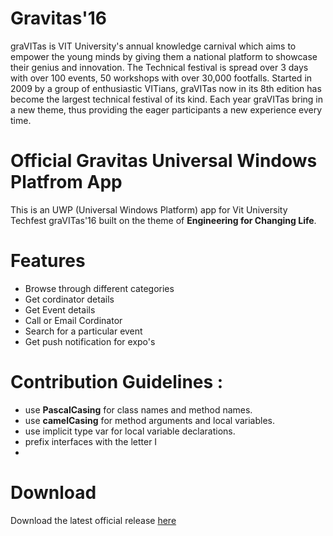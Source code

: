 # Gravitas'16



graVITas is VIT University's annual knowledge carnival which aims to empower the young minds by giving them a national platform to showcase their genius and innovation. The Technical festival is spread over 3 days with over 100 events, 50 workshops with over 30,000 footfalls. Started in 2009 by a group of enthusiastic VITians, graVITas now in its 8th edition has become the largest technical festival of its kind. Each year graVITas bring in a new theme, thus providing the eager participants a new experience every time.

Official Gravitas Universal Windows Platfrom App
========

This  is an UWP (Universal Windows Platform)  app for Vit University Techfest graVITas'16 built on the theme of **Engineering for Changing Life**.

 Features
========
  - Browse through different categories
  - Get cordinator details
  - Get Event details
  - Call or Email Cordinator
  - Search for a particular event
  - Get push notification for expo's

Contribution Guidelines :
========
  - use **PascalCasing** for class names and method names.
  - use  **camelCasing** for method arguments and local variables.
  - use implicit type var for local variable declarations.
  - prefix interfaces with the letter I
  - 
Download
========
Download the latest official release [here](https://www.microsoft.com/en-in/store/p/gravitas-16/9nblggh4rvs4)





